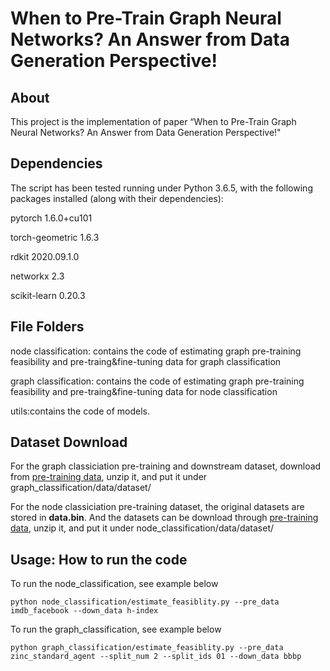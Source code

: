 # When to Pre-Train Graph Neural Networks? An Answer from Data Generation Perspective!
## About

This project is the implementation of paper “When to Pre-Train Graph Neural Networks? An Answer from Data Generation Perspective!"

## Dependencies
The script has been tested running under Python 3.6.5, with the following packages installed (along with their dependencies):

pytorch                   1.6.0+cu101 

torch-geometric           1.6.3        

rdkit                     2020.09.1.0 

networkx                  2.3

scikit-learn              0.20.3 

## File Folders
node classification: contains the code of estimating graph pre-training feasibility and pre-traing&fine-tuning data for graph classification  

graph classification: contains the code of estimating graph pre-training feasibility and pre-traing&fine-tuning data for node classification  

utils:contains the code of models.

## Dataset Download
For the graph classiciation pre-training and downstream dataset, download from [pre-training data](http://snap.stanford.edu/gnn-pretrain/data/chem_dataset.zip), unzip it, and put it under graph_classification/data/dataset/

For the node classiciation pre-training dataset, the original datasets are stored in **data.bin**. And the datasets can be download through [pre-training data](https://drive.google.com/file/d/1kbOciSHXSOAFV7X1CuL_nm9_2sxKeDfU/view), unzip it, and put it under node_classification/data/dataset/

## Usage: How to run the code
To run the node_classification, see example below

`python node_classification/estimate_feasiblity.py --pre_data imdb_facebook --down_data h-index`

To run the graph_classification, see example below

`python graph_classification/estimate_feasiblity.py --pre_data zinc_standard_agent --split_num 2 --split_ids 01 --down_data bbbp `

